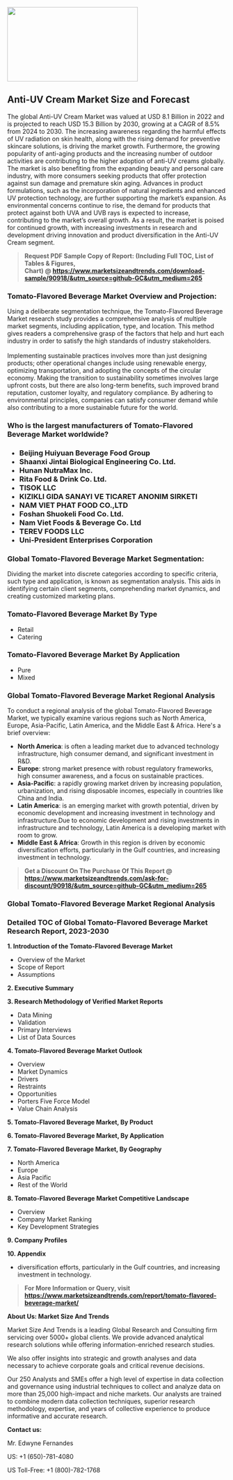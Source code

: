 <p><img class="alignnone size-medium wp-image-20088" src="https://ffe5etoiles.com/wp-content/uploads/2024/12/MST1-300x171.png" alt="" width="300" height="171" /></p><h2>Anti-UV Cream Market Size and Forecast</h2><p>The global Anti-UV Cream Market was valued at USD 8.1 Billion in 2022 and is projected to reach USD 15.3 Billion by 2030, growing at a CAGR of 8.5% from 2024 to 2030. The increasing awareness regarding the harmful effects of UV radiation on skin health, along with the rising demand for preventive skincare solutions, is driving the market growth. Furthermore, the growing popularity of anti-aging products and the increasing number of outdoor activities are contributing to the higher adoption of anti-UV creams globally. The market is also benefiting from the expanding beauty and personal care industry, with more consumers seeking products that offer protection against sun damage and premature skin aging. Advances in product formulations, such as the incorporation of natural ingredients and enhanced UV protection technology, are further supporting the market’s expansion. As environmental concerns continue to rise, the demand for products that protect against both UVA and UVB rays is expected to increase, contributing to the market’s overall growth. As a result, the market is poised for continued growth, with increasing investments in research and development driving innovation and product diversification in the Anti-UV Cream segment.</p></p><blockquote id="" class=""><strong>Request PDF Sample Copy of Report: (Including Full TOC, List of Tables &amp; Figures, Chart)&nbsp;@&nbsp;<strong><a href="https://www.marketsizeandtrends.com/download-sample/90918/&utm_source=github-GC&utm_medium=265" target="_blank">https://www.marketsizeandtrends.com/download-sample/90918/&utm_source=github-GC&utm_medium=265</a></strong></strong></blockquote><h3 id="" class="">Tomato-Flavored Beverage Market&nbsp;Overview and Projection:</h3><p id="" class="">Using a deliberate segmentation technique, the Tomato-Flavored Beverage Market research study provides a comprehensive analysis of multiple market segments, including application, type, and location. This method gives readers a comprehensive grasp of the factors that help and hurt each industry in order to satisfy the high standards of industry stakeholders. <br /> <br />Implementing sustainable practices involves more than just designing products; other operational changes include using renewable energy, optimizing transportation, and adopting the concepts of the circular economy. Making the transition to sustainability sometimes involves large upfront costs, but there are also long-term benefits, such improved brand reputation, customer loyalty, and regulatory compliance. By adhering to environmental principles, companies can satisfy consumer demand while also contributing to a more sustainable future for the world.</p><h3 id="" class="">Who is the largest manufacturers of&nbsp;Tomato-Flavored Beverage Market worldwide?</h3><h3 class=""><p><ul><li>Beijing Huiyuan Beverage Food Group </li><li> Shaanxi Jintai Biological Engineering Co. Ltd. </li><li> Hunan NutraMax Inc. </li><li> Rita Food & Drink Co. Ltd. </li><li> TISOK LLC </li><li> KIZIKLI GIDA SANAYI VE TICARET ANONIM SIRKETI </li><li> NAM VIET PHAT FOOD CO.,LTD </li><li> Foshan Shuokeli Food Co. Ltd. </li><li> Nam Viet Foods & Beverage Co. Ltd </li><li> TEREV FOODS LLC </li><li> Uni-President Enterprises Corporation</li></ul></p></h3><h3 id="" class="">Global&nbsp;Tomato-Flavored Beverage Market Segmentation:</h3><p id="" class="">Dividing the market into discrete categories according to specific criteria, such type and application, is known as segmentation analysis. This aids in identifying certain client segments, comprehending market dynamics, and creating customized marketing plans.</p><h3 id="" class="">Tomato-Flavored Beverage Market&nbsp;By Type</h3><p><p><ul><li>Retail </li><li> Catering</p></li></ul></p></p><h3 id="" class="">Tomato-Flavored Beverage Market&nbsp;By Application</h3><p class=""><p><ul><li>Pure </li><li> Mixed</li></ul></p></p><h3 id="" class="">Global Tomato-Flavored Beverage Market Regional Analysis</h3><p id="" class="">To conduct a regional analysis of the global Tomato-Flavored Beverage Market, we typically examine various regions such as North America, Europe, Asia-Pacific, Latin America, and the Middle East &amp; Africa. Here's a brief overview:</p><ul><li><strong>North America</strong>: is often a leading market due to advanced technology infrastructure, high consumer demand, and significant investment in R&amp;D.</li><li><strong>Europe</strong>: strong market presence with robust regulatory frameworks, high consumer awareness, and a focus on sustainable practices.</li><li><strong>Asia-Pacific</strong>: a rapidly growing market driven by increasing population, urbanization, and rising disposable incomes, especially in countries like China and India.</li><li><strong>Latin America</strong>: is an emerging market with growth potential, driven by economic development and increasing investment in technology and infrastructure.Due to economic development and rising investments in infrastructure and technology, Latin America is a developing market with room to grow.</li><li><strong>Middle East &amp; Africa</strong>: Growth in this region is driven by economic diversification efforts, particularly in the Gulf countries, and increasing investment in technology.</li></ul><blockquote id="" class=""><strong>Get a Discount On The Purchase Of This Report @ <strong><a href="https://www.marketsizeandtrends.com/ask-for-discount/90918/&utm_source=github-GC&utm_medium=265" target="_blank">https://www.marketsizeandtrends.com/ask-for-discount/90918/&utm_source=github-GC&utm_medium=265</a></strong></strong></blockquote><h3 id="" class="">Global Tomato-Flavored Beverage Market Regional Analysis</h3><h3 id="" class="">Detailed TOC of Global Tomato-Flavored Beverage Market Research Report, 2023-2030</h3><p id="" class=""><strong>1. Introduction of the Tomato-Flavored Beverage Market</strong></p><ul><li>Overview of the Market</li><li>Scope of Report</li><li>Assumptions</li></ul><p id="" class=""><strong>2. Executive Summary</strong></p><p id="" class=""><strong>3. Research Methodology of Verified Market Reports</strong></p><ul><li>Data Mining</li><li>Validation</li><li>Primary Interviews</li><li>List of Data Sources</li></ul><p id="" class=""><strong>4. Tomato-Flavored Beverage Market Outlook</strong></p><ul><li>Overview</li><li>Market Dynamics</li><li>Drivers</li><li>Restraints</li><li>Opportunities</li><li>Porters Five Force Model</li><li>Value Chain Analysis</li></ul><p id="" class=""><strong>5. Tomato-Flavored Beverage Market, By Product</strong></p><p id="" class=""><strong>6. Tomato-Flavored Beverage Market, By Application</strong></p><p id="" class=""><strong>7. Tomato-Flavored Beverage Market, By Geography</strong></p><ul><li>North America</li><li>Europe</li><li>Asia Pacific</li><li>Rest of the World</li></ul><p id="" class=""><strong>8. Tomato-Flavored Beverage Market Competitive Landscape</strong></p><ul><li>Overview</li><li>Company Market Ranking</li><li>Key Development Strategies</li></ul><p id="" class=""><strong>9. Company Profiles</strong></p><p id="" class=""><strong>10. Appendix</strong></p><ul><li>diversification efforts, particularly in the Gulf countries, and increasing investment in technology.</li></ul><blockquote id="" class=""><strong>For More Information or Query, visit <strong><strong><a href="https://www.marketsizeandtrends.com/report/tomato-flavored-beverage-market/" target="_blank">https://www.marketsizeandtrends.com/report/tomato-flavored-beverage-market/</a></strong></strong></strong></blockquote><p id="" class=""><strong>About Us: Market Size And Trends</strong></p><p id="" class="">Market Size And Trends is a leading Global Research and Consulting firm servicing over 5000+ global clients. We provide advanced analytical research solutions while offering information-enriched research studies.</p><p id="" class="">We also offer insights into strategic and growth analyses and data necessary to achieve corporate goals and critical revenue decisions.</p><p id="" class="">Our 250 Analysts and SMEs offer a high level of expertise in data collection and governance using industrial techniques to collect and analyze data on more than 25,000 high-impact and niche markets. Our analysts are trained to combine modern data collection techniques, superior research methodology, expertise, and years of collective experience to produce informative and accurate research.</p><p id="" class=""><strong>Contact us:</strong></p><p id="" class="">Mr. Edwyne Fernandes</p><p id="" class="">US: +1 (650)-781-4080</p><p id="" class="">US Toll-Free: +1 (800)-782-1768</p>
